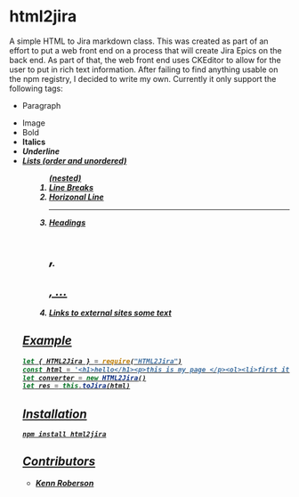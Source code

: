 # html2jira

  A simple HTML to Jira markdown class.  This was created as part of an effort to put a web front end on a process that 
  will create Jira Epics on the back end.  As part of that, the web front end uses CKEditor to allow for the user to put
  in rich text information.  After failing to find anything usable on the npm registry, I decided to write my own.
  Currently it only support the following tags:
  - Paragraph <p>
  - Image <img>
  - Bold <b> <strong>
  - Italics <i>
  - Underline <u>
  - Lists (order and unordered) <ul> <ol> (nested)
  - Line Breaks <br>
  - Horizonal Line <hr>
  - Headings <h1>, <h2>, ...
  - Links to external sites <a href="...">some text</a>

## Example

```js
let { HTML2Jira } = require("HTML2Jira")
const html = '<h1>hello</h1><p>this is my page </p><ol><li>first item</li><li>second item</li></ol>'
let converter = new HTML2Jira()
let res = this.toJira(html)

```

## Installation

`npm install html2jira`

## Contributors

 - Kenn Roberson
